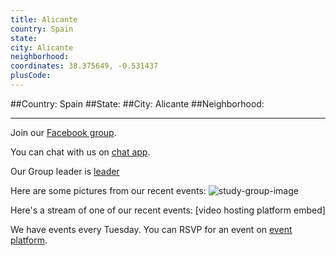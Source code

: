 ```yaml
---
title: Alicante
country: Spain
state: 
city: Alicante
neighborhood: 
coordinates: 38.375649, -0.531437
plusCode:
---
```


##Country: Spain
##State: 
##City: Alicante
##Neighborhood: 
*****
Join our [Facebook group](https://www.facebook.com/groups/free.code.camp.alicante).

You can chat with us on [chat app]().

Our Group leader is [leader]()

Here are some pictures from our recent events:
![study-group-image]()

Here's a stream of one of our recent events:
[video hosting platform embed]

We have events every Tuesday. You can RSVP for an event on [event platform]().
